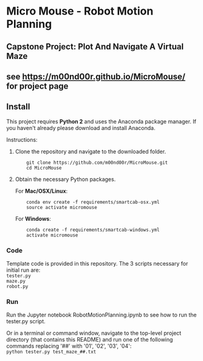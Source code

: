 

# Micro Mouse - Robot Motion Planning
## Capstone Project: Plot And Navigate A Virtual Maze
## see https://m00nd00r.github.io/MicroMouse/ for project page


## Install

This project requires **Python 2** and uses the Anaconda package manager.
If you haven't already please download and install Anaconda.

Instructions:
1. Clone the repository and navigate to the downloaded folder.
	
	```	
		git clone https://github.com/m00nd00r/MicroMouse.git
		cd MicroMouse
	```
    
2. Obtain the necessary Python packages.  
	
	For __Mac/OSX/Linux__:
	```
		conda env create -f requirements/smartcab-osx.yml
		source activate micromouse
	```

	For __Windows__:
	```
		conda create -f requirements/smartcab-windows.yml
		activate micromouse
	```

### Code

Template code is provided in this repository. The 3 scripts necessary for initial run are:  
    `tester.py`  
    `maze.py`  
    `robot.py`

### Run

Run the Jupyter notebook RobotMotionPlanning.ipynb to see how to run the tester.py script.

Or in a terminal or command window, navigate to the top-level project directory (that contains this README) and run one of the following commands replacing '##' with '01', '02', '03', '04':  
    `python tester.py test_maze_##.txt`


```python

```
